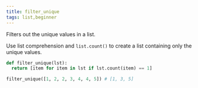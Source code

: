 ```yaml
---
title: filter_unique
tags: list,beginner
---
```


Filters out the unique values in a list.

Use list comprehension and `list.count()` to create a list containing only the unique values.

```py
def filter_unique(lst):
  return [item for item in lst if lst.count(item) == 1]
```

```py
filter_unique([1, 2, 2, 3, 4, 4, 5]) # [1, 3, 5]
```